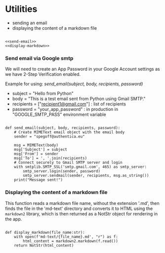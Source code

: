 # Utilities

- sending an email
- displaying the content of a markdown file

``` {.python #utilities-md}

<<send-email>>
<<display-markdown>>

```

### Send email via Google smtp

We will need to create an App Password in your Google Account settings as we have 2-Step Verification enabled.

Example for using: *send_email(subject, body, recipients, password)*

- subject = "Hello from Python"
- body = "This is a test email sent from Python using Gmail SMTP."
- recipients = ["recipient1@gmail.com"]  : list of recipients
- password = "your_app_password" : in production in "GOOGLE_SMTP_PASS" environment variable 

``` {.python #send-email}

def send_email(subject, body, recipients, password):
    # Create MIMEText email object with the email body
    sender = "spegoff@authentica.eu" 

    msg = MIMEText(body)
    msg['Subject'] = subject
    msg['From'] = sender
    msg['To'] = ', '.join(recipients)
    # Connect securely to Gmail SMTP server and login
    with smtplib.SMTP_SSL('smtp.gmail.com', 465) as smtp_server:
        smtp_server.login(sender, password)
        smtp_server.sendmail(sender, recipients, msg.as_string())
    print("Message sent!")

```

### Displaying the content of a markdown file

This function reads a markdown file name, without the extension '.md', then finds the file in the 'md-text' directory and converts it to HTML using the `markdown2` library, which is then returned as a NotStr object for rendering in the app.

``` {.python #display-markdown}

def display_markdown(file_name:str):
    with open(f'md-text/{file_name}.md', "r") as f:
        html_content = markdown2.markdown(f.read())
    return NotStr(html_content)

```

